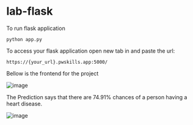# lab-flask

<!-- ![image](https://user-images.githubusercontent.com/115451707/196919992-edcfea8b-e3f6-4f35-9398-43be66b5622d.png) -->


To run flask application 

```
python app.py
```


To access your flask application open new tab in and paste the url:
```
https://{your_url}.pwskills.app:5000/
```

Bellow is the frontend for the project

![image](https://github.com/VijayMathe/Human-Heart-Disease-Prediction/assets/107846001/5f1d95cf-3200-48c3-ba6a-fd0c8a68d1d4)

The Prediction says that there are 74.91% chances of a person having a heart disease.

![image](https://github.com/VijayMathe/Human-Heart-Disease-Prediction/assets/107846001/f5a19bab-3c64-40cb-bcff-74f6521b543c)
